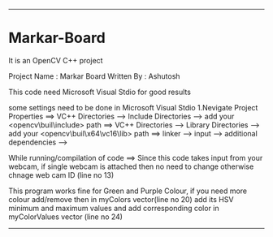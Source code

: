 ***************************************************************************************************************************************************
# Markar-Board
It is an OpenCV C++ project 

Project Name : Markar Board
Written By : Ashutosh


This code need Microsoft Visual Stdio for good results

some settings need to be done in Microsoft Visual Stdio
  1.Nevigate Project Properties 
   ==> VC++ Directories --> Include Directories --> add your <opencv\buil\include> path
   ==> VC++ Directories --> Library Directories --> add your <opencv\buil\x64\vc16\lib> path
   ==> linker --> input --> additional dependencies --> <debugger file name>

While running/compilation of code
   ==> Since this code takes input from your webcam, if single webcam is attached then no need to change otherwise chnage web cam ID (line no 13)

This program works fine for Green and Purple Colour, if you need more colour add/remove then in myColors vector(line no 20) add its HSV minimum and maximum values and add corresponding color in myColorValues vector (line no 24)

***************************************************************************************************************************************************
